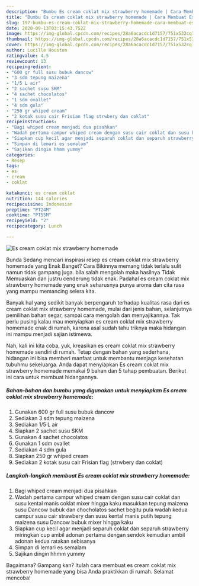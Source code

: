 ```yaml
---
description: "Bumbu Es cream coklat mix strawberry homemade | Cara Membuat Es cream coklat mix strawberry homemade Yang Sempurna"
title: "Bumbu Es cream coklat mix strawberry homemade | Cara Membuat Es cream coklat mix strawberry homemade Yang Sempurna"
slug: 197-bumbu-es-cream-coklat-mix-strawberry-homemade-cara-membuat-es-cream-coklat-mix-strawberry-homemade-yang-sempurna
date: 2020-09-13T03:15:43.752Z
image: https://img-global.cpcdn.com/recipes/28a6acacdc1d7157/751x532cq70/es-cream-coklat-mix-strawberry-homemade-foto-resep-utama.jpg
thumbnail: https://img-global.cpcdn.com/recipes/28a6acacdc1d7157/751x532cq70/es-cream-coklat-mix-strawberry-homemade-foto-resep-utama.jpg
cover: https://img-global.cpcdn.com/recipes/28a6acacdc1d7157/751x532cq70/es-cream-coklat-mix-strawberry-homemade-foto-resep-utama.jpg
author: Lucille Houston
ratingvalue: 4.5
reviewcount: 13
recipeingredient:
- "600 gr full susu bubuk dancow"
- "3 sdm tepung maizena"
- "1/5 L air"
- "2 sachet susu SKM"
- "4 sachet chocolatos"
- "1 sdm ovallet"
- "4 sdm gula"
- "250 gr whiped cream"
- "2 kotak susu cair Frisian flag strwbery dan coklat"
recipeinstructions:
- "Bagi whiped cream menjadi dua pisahkan"
- "Wadah pertama campur whiped cream dengan susu cair coklat dan susu kental manis coklat mixer hingga kaku masukkan tepung maizena susu Dancow bubuk dan chocholatos sachet begitu pula wadah kedua campur susu cair strawbery dan susu kental manis putih tepung maizena susu Dancow bubuk mixer hingga kaku"
- "Siapkan cup kecil agar menjadi separuh coklat dan separuh strawberry miringkan cup ambil adonan pertama dengan sendok kemudian ambil adonan kedua ratakan sebisanya"
- "Simpan di lemari es semalam"
- "Sajikan dingin hhmm yummy"
categories:
- Resep
tags:
- es
- cream
- coklat

katakunci: es cream coklat 
nutrition: 144 calories
recipecuisine: Indonesian
preptime: "PT24M"
cooktime: "PT55M"
recipeyield: "2"
recipecategory: Lunch

---
```



![Es cream coklat mix strawberry homemade](https://img-global.cpcdn.com/recipes/28a6acacdc1d7157/751x532cq70/es-cream-coklat-mix-strawberry-homemade-foto-resep-utama.jpg)

Bunda Sedang mencari inspirasi resep es cream coklat mix strawberry homemade yang Enak Banget? Cara Bikinnya memang tidak terlalu sulit namun tidak gampang juga. bila salah mengolah maka hasilnya Tidak Memuaskan dan justru cenderung tidak enak. Padahal es cream coklat mix strawberry homemade yang enak seharusnya punya aroma dan cita rasa yang mampu memancing selera kita.

Banyak hal yang sedikit banyak berpengaruh terhadap kualitas rasa dari es cream coklat mix strawberry homemade, mulai dari jenis bahan, selanjutnya pemilihan bahan segar, sampai cara mengolah dan menyajikannya. Tak perlu pusing kalau mau menyiapkan es cream coklat mix strawberry homemade enak di rumah, karena asal sudah tahu triknya maka hidangan ini mampu menjadi sajian istimewa.




Nah, kali ini kita coba, yuk, kreasikan es cream coklat mix strawberry homemade sendiri di rumah. Tetap dengan bahan yang sederhana, hidangan ini bisa memberi manfaat untuk membantu menjaga kesehatan tubuhmu sekeluarga. Anda dapat menyiapkan Es cream coklat mix strawberry homemade memakai 9 bahan dan 5 tahap pembuatan. Berikut ini cara untuk membuat hidangannya.

<!--inarticleads1-->

##### Bahan-bahan dan bumbu yang digunakan untuk menyiapkan Es cream coklat mix strawberry homemade:

1. Gunakan 600 gr full susu bubuk dancow
1. Sediakan 3 sdm tepung maizena
1. Sediakan 1/5 L air
1. Siapkan 2 sachet susu SKM
1. Gunakan 4 sachet chocolatos
1. Gunakan 1 sdm ovallet
1. Sediakan 4 sdm gula
1. Siapkan 250 gr whiped cream
1. Sediakan 2 kotak susu cair Frisian flag (strwbery dan coklat)




<!--inarticleads2-->

##### Langkah-langkah membuat Es cream coklat mix strawberry homemade:

1. Bagi whiped cream menjadi dua pisahkan
1. Wadah pertama campur whiped cream dengan susu cair coklat dan susu kental manis coklat mixer hingga kaku masukkan tepung maizena susu Dancow bubuk dan chocholatos sachet begitu pula wadah kedua campur susu cair strawbery dan susu kental manis putih tepung maizena susu Dancow bubuk mixer hingga kaku
1. Siapkan cup kecil agar menjadi separuh coklat dan separuh strawberry miringkan cup ambil adonan pertama dengan sendok kemudian ambil adonan kedua ratakan sebisanya
1. Simpan di lemari es semalam
1. Sajikan dingin hhmm yummy




Bagaimana? Gampang kan? Itulah cara membuat es cream coklat mix strawberry homemade yang bisa Anda praktikkan di rumah. Selamat mencoba!
